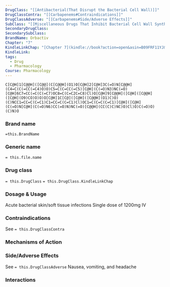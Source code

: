 ```yaml
---
DrugClass: "[[Antibacterial(That Disrupt the Bacterial Cell Wall)]]"
DrugClassContra: "[[Carbapenems#Contraindications]]"
DrugClassAdverse: "[[Carbapenems#Side/Adverse Effects]]"
SubClass: "[[Miscellaneous Drugs That Inhibit Bacterial Cell Wall Synthesis]]"
SecondaryDrugClass: 
SecondarySubClass: 
BrandName: Orbactiv
Chapter: "7"
KindleLinkChap: "[Chapter 7](kindle://book?action=open&asin=B09FRF11YJ&location=3380)"
KindleLink: 
tags:
  - Drug
  - Pharmacology
Course: Pharmacology
---
```

```smiles
C[C@H]1[C@@H]([C@@](C[C@@H](O1)O[C@H]2[C@H]3C(=O)N[C@@H](C4=C(C(=CC(=C4)O)O)C5=C(C=CC(=C5)[C@H](C(=O)N3)NC(=O)[C@H]6C7=CC(=C(C(=C7)OC8=C(C=C2C=C8)Cl)O[C@H]9[C@@H]([C@H]([C@@H]([C@H](O9)CO)O)O)O[C@H]1C[C@]([C@H]([C@@H](O1)C)O)(C)NCC1=CC=C(C=C1)C1=CC=C(C=C1)Cl)OC1=C(C=C(C=C1)[C@H]([C@H](C(=O)N[C@H](C(=O)N6)CC(=O)N)NC(=O)[C@@H](CC(C)C)NC)O)Cl)O)C(=O)O)(C)N)O
```

### Brand name
`=this.BrandName`
### Generic name
`= this.file.name`

### Drug class 
`= this.DrugClass`
	`= this.DrugClass.KindleLinkChap`

### Dosage & Usage
Acute bacterial skin/soft tissue infections
 Single dose of 1200mg IV
 
### Contraindications
See `= this.DrugClassContra`

### Mechanisms of Action

### Side/Adverse Effects
See `= this.DrugClassAdverse`
Nausea, vomiting, and headache

### Interactions
 